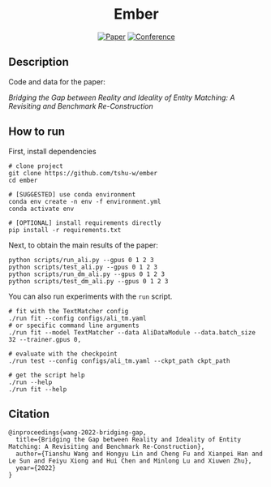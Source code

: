 <div align="center">

# Ember

[![Paper](http://img.shields.io/badge/arxiv-2205.05889-B31B1B.svg)](https://arxiv.org/abs/2205.05889)
[![Conference](http://img.shields.io/badge/IJCAI-2022-4b44ce.svg)](https://ijcai-22.org)

</div>

## Description
Code and data for the paper:

*Bridging the Gap between Reality and Ideality of Entity Matching: A Revisiting and Benchmark Re-Construction*

## How to run
First, install dependencies
```console
# clone project
git clone https://github.com/tshu-w/ember
cd ember

# [SUGGESTED] use conda environment
conda env create -n env -f environment.yml
conda activate env

# [OPTIONAL] install requirements directly
pip install -r requirements.txt
```

Next, to obtain the main results of the paper:
```console
python scripts/run_ali.py --gpus 0 1 2 3
python scripts/test_ali.py --gpus 0 1 2 3
python scripts/run_dm_ali.py --gpus 0 1 2 3
python scripts/test_dm_ali.py --gpus 0 1 2 3
```

You can also run experiments with the `run` script.
```console
# fit with the TextMatcher config
./run fit --config configs/ali_tm.yaml
# or specific command line arguments
./run fit --model TextMatcher --data AliDataModule --data.batch_size 32 --trainer.gpus 0,

# evaluate with the checkpoint
./run test --config configs/ali_tm.yaml --ckpt_path ckpt_path

# get the script help
./run --help
./run fit --help
```

## Citation
```
@inproceedings{wang-2022-bridging-gap,
  title={Bridging the Gap between Reality and Ideality of Entity Matching: A Revisiting and Benchmark Re-Construction},
  author={Tianshu Wang and Hongyu Lin and Cheng Fu and Xianpei Han and Le Sun and Feiyu Xiong and Hui Chen and Minlong Lu and Xiuwen Zhu},
  year={2022}
}
```
